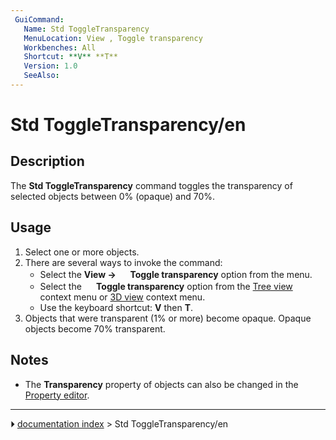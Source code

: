 ```yaml
---
 GuiCommand:
   Name: Std ToggleTransparency
   MenuLocation: View , Toggle transparency
   Workbenches: All
   Shortcut: **V** **T**
   Version: 1.0
   SeeAlso: 
---
```


# Std ToggleTransparency/en

## Description

The **Std ToggleTransparency** command toggles the transparency of selected objects between 0% (opaque) and 70%.

## Usage

1.  Select one or more objects.
2.  There are several ways to invoke the command:
    -   Select the **View → <img src="images/Std_ToggleTransparency.svg" width=16px> Toggle transparency** option from the menu.
    -   Select the **<img src="images/Std_ToggleTransparency.svg" width=16px> Toggle transparency** option from the [Tree view](Tree_view.md) context menu or [3D view](3D_view.md) context menu.
    -   Use the keyboard shortcut: **V** then **T**.
3.  Objects that were transparent (1% or more) become opaque. Opaque objects become 70% transparent.

## Notes

-   The **Transparency** property of objects can also be changed in the [Property editor](Property_editor.md).



---
⏵ [documentation index](../README.md) > Std ToggleTransparency/en
